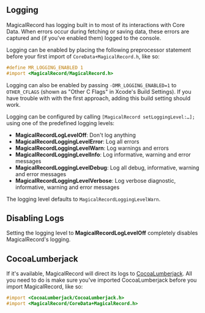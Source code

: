 ## Logging

MagicalRecord has logging built in to most of its interactions with Core Data. When errors occur during fetching or saving data, these errors are captured and (if you've enabled them) logged to the console.

Logging can be enabled by placing the following preprocessor statement before your first import of `CoreData+MagicalRecord.h`, like so:

```objective-c
#define MR_LOGGING_ENABLED 1
#import <MagicalRecord/MagicalRecord.h>
```

Logging can also be enabled by passing `-DMR_LOGGING_ENABLED=1` to `OTHER_CFLAGS` (shown as "Other C Flags" in Xcode's Build Settings). If you have trouble with with the first approach, adding this build setting should work.

Logging can be configured by calling `[MagicalRecord setLoggingLevel:…];` using one of the predefined logging levels:

- **MagicalRecordLogLevelOff**: Don't log anything
- **MagicalRecordLoggingLevelError**: Log all errors
- **MagicalRecordLoggingLevelWarn**: Log warnings and errors
- **MagicalRecordLoggingLevelInfo**: Log informative, warning and error messages
- **MagicalRecordLoggingLevelDebug**: Log all debug, informative, warning and error messages
- **MagicalRecordLoggingLevelVerbose**: Log verbose diagnostic, informative, warning and error messages

The logging level defaults to `MagicalRecordLoggingLevelWarn`.

## Disabling Logs

Setting the logging level to **MagicalRecordLogLevelOff** completely disables MagicalRecord's logging.

## CocoaLumberjack

If it's available, MagicalRecord will direct its logs to [CocoaLumberjack](https://github.com/CocoaLumberjack/CocoaLumberjack). All you need to do is make sure you've imported CocoaLumberjack before you import MagicalRecord, like so:

```objective-c
#import <CocoaLumberjack/CocoaLumberjack.h>
#import <MagicalRecord/CoreData+MagicalRecord.h>
```
